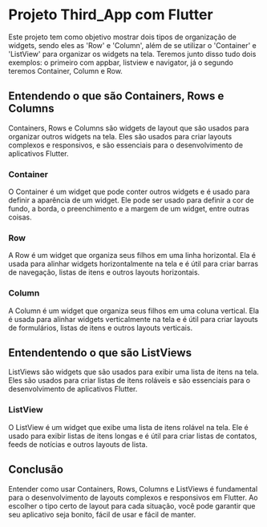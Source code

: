 # Projeto Third_App com Flutter

Este projeto tem como objetivo mostrar dois tipos de organização de widgets, sendo eles as 'Row' e 'Column', além de se utilizar o 'Container' e 'ListView' para organizar os widgets na tela. Teremos junto disso tudo dois exemplos: o primeiro com appbar, listview e navigator, já o segundo teremos Container, Column e Row.

## Entendendo o que são Containers, Rows e Columns

Containers, Rows e Columns são widgets de layout que são usados para organizar outros widgets na tela. Eles são usados para criar layouts complexos e responsivos, e são essenciais para o desenvolvimento de aplicativos Flutter.

### Container

O Container é um widget que pode conter outros widgets e é usado para definir a aparência de um widget. Ele pode ser usado para definir a cor de fundo, a borda, o preenchimento e a margem de um widget, entre outras coisas.

### Row

A Row é um widget que organiza seus filhos em uma linha horizontal. Ela é usada para alinhar widgets horizontalmente na tela e é útil para criar barras de navegação, listas de itens e outros layouts horizontais.

### Column

A Column é um widget que organiza seus filhos em uma coluna vertical. Ela é usada para alinhar widgets verticalmente na tela e é útil para criar layouts de formulários, listas de itens e outros layouts verticais.

## Entendentendo o que são ListViews

ListViews são widgets que são usados para exibir uma lista de itens na tela. Eles são usados para criar listas de itens roláveis e são essenciais para o desenvolvimento de aplicativos Flutter.

### ListView

O ListView é um widget que exibe uma lista de itens rolável na tela. Ele é usado para exibir listas de itens longas e é útil para criar listas de contatos, feeds de notícias e outros layouts de lista.

## Conclusão

Entender como usar Containers, Rows, Columns e ListViews é fundamental para o desenvolvimento de layouts complexos e responsivos em Flutter. Ao escolher o tipo certo de layout para cada situação, você pode garantir que seu aplicativo seja bonito, fácil de usar e fácil de manter.